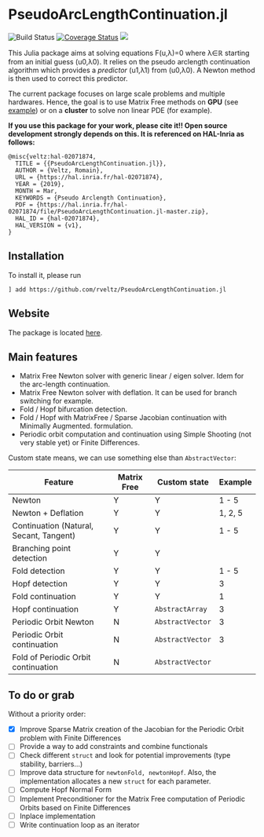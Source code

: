 # PseudoArcLengthContinuation.jl

![Build Status](https://travis-ci.com/rveltz/PseudoArcLengthContinuation.jl.svg?branch=master)
[![Coverage Status](https://coveralls.io/repos/github/rveltz/PseudoArcLengthContinuation.jl/badge.svg?branch=master)](https://coveralls.io/github/rveltz/PseudoArcLengthContinuation.jl?branch=master)
[![](https://img.shields.io/badge/docs-dev-blue.svg)](https://rveltz.github.io/PseudoArcLengthContinuation.jl/dev)

This Julia package aims at solving equations F(u,λ)=0 where λ∈ℝ starting from an initial guess (u0,λ0). It relies on the pseudo arclength continuation algorithm which provides a *predictor* (u1,λ1) from (u0,λ0). A Newton method is then used to correct this predictor.

The current package focuses on large scale problems and multiple hardwares. Hence, the goal is to use Matrix Free methods on **GPU** (see [example](https://rveltz.github.io/PseudoArcLengthContinuation.jl/dev/#Example-5:-the-Swift-Hohenberg-equation-on-the-GPU-1)) or on a **cluster** to solve non linear PDE (for example).

**If you use this package for your work, please cite it!! Open source development strongly depends on this. It is referenced on HAL-Inria as follows:**

```
@misc{veltz:hal-02071874,
  TITLE = {{PseudoArcLengthContinuation.jl}},
  AUTHOR = {Veltz, Romain},
  URL = {https://hal.inria.fr/hal-02071874},
  YEAR = {2019},
  MONTH = Mar,
  KEYWORDS = {Pseudo Arclength Continuation},
  PDF = {https://hal.inria.fr/hal-02071874/file/PseudoArcLengthContinuation.jl-master.zip},
  HAL_ID = {hal-02071874},
  HAL_VERSION = {v1},
}
```

## Installation 

To install it, please run

`] add https://github.com/rveltz/PseudoArcLengthContinuation.jl`

## Website

The package is located [here](https://github.com/rveltz/PseudoArcLengthContinuation.jl).

## Main features

- Matrix Free Newton solver with generic linear / eigen solver. Idem for the arc-length continuation.
- Matrix Free Newton solver with deflation. It can be used for branch switching for example.
- Fold / Hopf bifurcation detection.
- Fold / Hopf with MatrixFree / Sparse Jacobian continuation with Minimally Augmented. formulation.
- Periodic orbit computation and continuation using Simple Shooting (not very stable yet) or Finite Differences.

Custom state means, we can use something else than `AbstractVector`:


|Feature|Matrix Free|Custom state| Example |
|---|---|---|---|
| Newton | Y | Y |1 - 5 |
| Newton + Deflation| Y | Y | 1, 2, 5|
| Continuation (Natural, Secant, Tangent) | Y | Y | 1 - 5 |
| Branching point detection | Y | Y |  |
| Fold detection | Y | Y | 1 - 5 |
| Hopf detection | Y | Y | 3 |
| Fold continuation | Y | Y | 1 |
| Hopf continuation | Y | `AbstractArray` | 3 |
| Periodic Orbit Newton | N | `AbstractVector` | 3 |
| Periodic Orbit continuation | N | `AbstractVector` | 3 |
| Fold of Periodic Orbit continuation | N | `AbstractVector` |  |

## To do or grab
Without a priority order:

- [x] Improve Sparse Matrix creation of the Jacobian for the Periodic Orbit problem with Finite Differences
- [ ] Provide a way to add constraints and combine functionals
- [ ] Check different `struct` and look for potential improvements (type stability, barriers...)
- [ ] Improve data structure for `newtonFold, newtonHopf`. Also, the implementation allocates a new `struct` for each parameter.
- [ ] Compute Hopf Normal Form
- [ ] Implement Preconditioner for the Matrix Free computation of Periodic Orbits based on Finite Differences
- [ ] Inplace implementation
- [ ] Write continuation loop as an iterator
